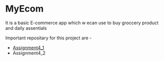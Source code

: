 # MyEcom

It is a basic E-commerce app which w ecan use to buy 
groccery product and daily assentials

Important repositary for this project are -

* [Assignment4_1](https://github.com/karanchhatwani1/MyEcom/tree/master/src/com/company/Assignment4_1)
* Assignment4_2
